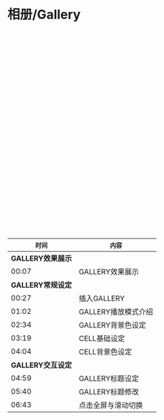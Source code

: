 # 相册/Gallery

<div id="youkuplayer" style="width:100%;height:450px;"></div>
<script type="text/javascript" src="http://player.youku.com/jsapi">
    player = new YKU.Player('youkuplayer',{
                                styleid: '0',
                                client_id: '35478c9be79d6b21',
                                vid: 'XNzUyMjY3NTg4',
                                autoplay: false,
                                show_related: true
                                });
</script>


| `时间` | `内容` |
| -- | -- |
| **GALLERY效果展示** ||
| 00:07 | GALLERY效果展示 |
| **GALLERY常规设定** ||
| 00:27 | 插入GALLERY |
| 01:02 | GALLERY播放模式介绍 |
| 02:34 | GALLERY背景色设定 |
| 03:19 | CELL基础设定 |
| 04:04 | CELL背景色设定 |
| **GALLERY交互设定** ||
| 04:59 | GALLERY标题设定 |
| 05:40 | GALLERY标题修改 |
| 06:43 | 点击全屏与滑动切换 |

